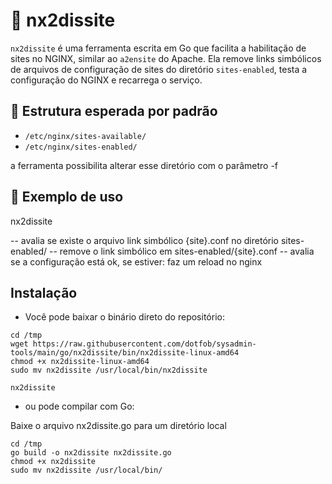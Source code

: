 # 🔧 nx2dissite

`nx2dissite` é uma ferramenta escrita em Go que facilita a habilitação de sites no NGINX, similar ao `a2ensite` do Apache. Ela remove links simbólicos de arquivos de configuração de sites do diretório `sites-enabled`, testa a configuração do NGINX e recarrega o serviço.

## 📂 Estrutura esperada por padrão

- `/etc/nginx/sites-available/`
- `/etc/nginx/sites-enabled/`

a ferramenta possibilita alterar esse diretório com o parâmetro -f

## 🧪 Exemplo de uso

nx2dissite <site>

 -- avalia se existe o arquivo link simbólico {site}.conf no diretório sites-enabled/
 -- remove o link simbólico em sites-enabled/{site}.conf
 -- avalia se a configuração está ok, se estiver: faz um reload no nginx

## Instalação

- Você pode baixar o binário direto do repositório:
```
cd /tmp
wget https://raw.githubusercontent.com/dotfob/sysadmin-tools/main/go/nx2dissite/bin/nx2dissite-linux-amd64
chmod +x nx2dissite-linux-amd64
sudo mv nx2dissite /usr/local/bin/nx2dissite

nx2dissite
```
- ou pode compilar com Go:

Baixe o arquivo nx2dissite.go para um diretório local 
```
cd /tmp
go build -o nx2dissite nx2dissite.go
chmod +x nx2dissite
sudo mv nx2dissite /usr/local/bin/
```



